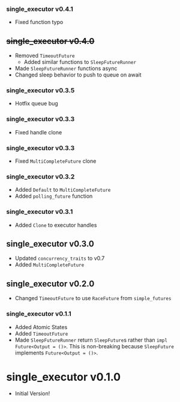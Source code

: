 ### single_executor v0.4.1
- Fixed function typo

## ~~single_executor v0.4.0~~
- Removed `TimeoutFuture`
  - Added similar functions to `SleepFutureRunner`
- Made `SleepFutureRunner` functions async
- Changed sleep behavior to push to queue on await

### single_executor v0.3.5
- Hotfix queue bug

### single_executor v0.3.3
- Fixed handle clone

### single_executor v0.3.3
- Fixed `MultiCompleteFuture` clone

### single_executor v0.3.2
- Added `Default` to `MultiCompleteFuture`
- Added `polling_future` function

### single_executor v0.3.1
- Added `Clone` to executor handles

## single_executor v0.3.0
- Updated `concurrency_traits` to v0.7
- Added `MultiCompleteFuture`

## single_executor v0.2.0
- Changed `TimeoutFuture` to use `RaceFuture` from `simple_futures`

### single_executor v0.1.1
- Added Atomic States
- Added `TimeoutFuture`
- Made `SleepFutureRunner` return `SleepFuture`s rather than `impl Future<Output = ()>`. This is non-breaking because `SleepFuture` implements `Future<Output = ()>`.

# single_executor v0.1.0
- Initial Version!
